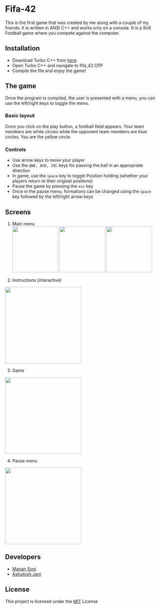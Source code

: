 # Fifa-42
This is the first game that was created by me along with a couple of my friends. It is written in ANSI C++ and works only on a console.
It is a 9v9 Football game where you compete against the computer.

## Installation
* Download Turbo C++ from [here](https://developerinsider.co/download-turbo-c-for-windows-7-8-8-1-and-windows-10-32-64-bit-full-screen/).
* Open Turbo C++ and navigate to fifa_42.CPP
* Compile the file and enjoy the game!

## The game
Once the program is compiled, the user is presented with a menu, you can use the left/right keys to toggle the menu.

### Basic layout
Once you click on the play button, a football field appears.
Your team members are white circles while the opponent team members are blue circles. You are the yellow circle.

### Controls
* Use arrow keys to move your player
* Use the ```QWE, ASD, ZXC``` keys for passing the ball in an appropriate direction
* In game, use the ```space``` key to toggle Position holding (whether your players return to their original positions)
* Pause the game by pressing the ```esc``` key
* Once in the pause menu, formations can be changed using the ```space``` key followed by the left/right arrow keys

## Screens
1. Main menu  
<img src="https://github.com/MananSoni42/Fifa-42/blob/old/assets/menu1.png" height=150px> <img src="https://github.com/MananSoni42/Fifa-42/blob/old/assets/menu2.png" height=150px> <img src="https://github.com/MananSoni42/Fifa-42/blob/old/assets/menu3.png" height=150px>

2. Instructions (interactive)
<img src="https://github.com/MananSoni42/Fifa-42/blob/old/assets/instructions.png" height=250px>

3. Game
<img src="https://github.com/MananSoni42/Fifa-42/blob/old/assets/game.png" height=250px>

4. Pause menu
<img src="https://github.com/MananSoni42/Fifa-42/blob/old/assets/pause_menu.png" height=250px>


## Developers
* [Manan Soni](https://github.com/MananSoni42)
* [Ashutosh Jani](https://github.com/AshutoshJani)

## License
This project is licensed under the [MIT](https://opensource.org/licenses/MIT) License

